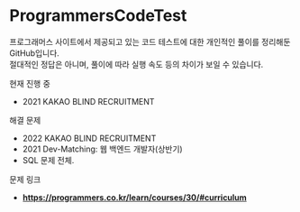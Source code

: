 # ProgrammersCodeTest

프로그래머스 사이트에서 제공되고 있는 코드 테스트에 대한 개인적인 풀이를 정리해둔 GitHub입니다.  
절대적인 정답은 아니며, 풀이에 따라 실행 속도 등의 차이가 보일 수 있습니다.

현재 진행 중
- 2021 KAKAO BLIND RECRUITMENT

해결 문제
- 2022 KAKAO BLIND RECRUITMENT
- 2021 Dev-Matching: 웹 백엔드 개발자(상반기)
- SQL 문제 전체.

문제 링크
- **https://programmers.co.kr/learn/courses/30/#curriculum** 
